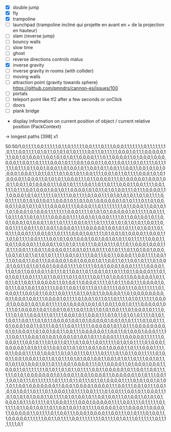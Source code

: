 -   [x] double jump
-   [x] fly
-   [x] trampoline
-   [ ] launchpad (trampoline incliné qui projette en avant en + de la projection en hauteur)
-   [ ] slam (reverse jump)
-   [ ] bouncy walls
-   [ ] slow time
-   [ ] ghost
-   [ ] reverse directions controls malus
-   [x] inverse gravity
-   [ ] inverse gravity in rooms (with collider)
-   [ ] moving walls
-   [ ] attraction point (gravity towards sphere) https://github.com/pmndrs/cannon-es/issues/100
-   [ ] portals
-   [ ] teleport point like tf2 after a few seconds or onClick
-   [ ] doors
-   [ ] plank bridge

-   display information on current position of object / current relative position (PackContext)

-> longest paths [398] x1

50:50/1,0,1,1,1,1,0,0,1,1,1,1,1,0,1,1,0,1,1,1,1,1,0,0,1,1,1,0,1,1,1,0,0,0,1,1,1,1,1,1,1,0,1,1,1,1,1,1,1,0,1,1,1,0,0,1,1,1,1,0,1,0,1,1,0,1,0,1,0,1,0,1,1,1,1,0,0,1,1,0,1,1,1,1,1,0,0,0,1,0,1,1,1,0,0,0,0,0,1,1,1,0,0,1,0,1,0,0,0,1,1,0,0,1,0,1,0,1,0,1,1,0,0,0,0,1,1,1,0,1,1,0,0,0,0,1,1,0,1,0,0,0,1,0,0,0,0,0,0,1,1,0,0,1,1,0,1,1,1,1,0,0,0,1,0,1,1,1,0,0,1,0,0,0,1,1,0,0,1,1,0,0,1,1,1,0,1,0,1,1,1,1,0,1,1,1,1,1,1,0,1,1,1,0,1,1,0,0,1,0,0,0,1,1,0,1,0,0,1,0,1,1,0,0,1,0,1,1,0,0,1,1,1,0,0,1,1,0,0,1,0,1,0,1,0,0,0,0,1,0,0,0,1,1,0,1,1,0,1,1,1,0,1,0,0,1,0,1,1,0,0,1,1,1,1,0,0,1,0,1,1,0,1,1,1,1,0,0,0,1,0,1,0,1,0,0,0,0,1,1,0,0,0,1,1,0,1,0,1,0,1,1,0,0,0,1,1,1,0,1,1,0,0,0,0,1,1,1,0,1,0,0,0,0,0,1,0,0,0,1,0,0,1,1,0,0,1,1,0,1,0,0,0,0,1,1,1,0,0,1,0,1,1,1,1,0,0,1,1,0,1,1,0,1,1,1,0,0,0,1,1,0,0,1,1,1,1,0,0,1,1,1,1,0,1,1,1,0,0,1,0,0,0,1,0,0,1,0,1,1,0,0,0,0,1,0,1,0,1,1,0,1,0,1,0,0,1,1,1,0,1,1,1,0,0,0,0,1,1,1,0,0,0,0,1,0,1,0,1,1,1,1,1,1,0,1,1,1,1,0,0,1,1,1,1,0,1,0,0,1,1,1,0,1,0,1,0,1,0,1,1,0,1,0,1,1,1,1,0,0,1,1,1,1,1,0,1,0,1,0,1,0,0,1,1,0,0,0,1,0,1,1,0,1,0,0,1,0,0,0,0,0,0,1,0,1,0,1,1,1,0,1,1,0,1,0,0,0,0,1,1,0,0,1,0,1,1,0,1,1,1,0,0,0,0,1,1,1,1,0,0,0,0,1,1,0,1,1,1,1,1,1,1,1,0,1,1,0,0,0,1,1,0,0,1,0,1,1,0,1,0,0,0,1,0,1,0,0,0,1,1,1,1,1,1,1,0,0,0,1,1,1,1,0,1,0,1,0,1,0,0,0,0,0,1,0,1,1,1,1,1,0,0,1,1,1,1,0,1,1,1,0,1,1,0,1,0,1,1,1,1,0,0,0,0,0,1,1,1,1,0,0,1,0,1,0,0,0,1,1,1,1,0,1,1,0,0,1,0,0,1,0,1,1,0,0,1,0,0,0,1,0,1,0,0,0,1,1,0,1,1,0,1,1,1,1,0,0,1,0,1,1,1,0,1,1,1,1,0,1,0,1,0,1,0,1,0,1,1,0,0,1,1,0,0,0,1,1,1,1,0,0,1,1,1,0,1,0,0,1,1,0,0,0,0,1,1,1,1,0,0,0,0,0,1,0,0,1,0,1,0,1,1,1,0,1,0,0,1,1,0,1,0,1,1,1,0,0,0,1,1,1,0,0,1,0,1,1,0,1,1,1,1,0,0,0,1,0,0,1,1,1,1,0,1,0,0,1,0,1,0,0,0,0,1,1,0,0,0,1,1,1,0,1,0,1,1,1,1,0,0,1,1,1,1,0,0,1,0,1,0,0,1,0,0,0,1,0,0,1,0,0,1,0,1,0,1,1,0,1,1,1,1,1,1,0,0,0,1,1,0,0,1,1,0,0,0,0,1,1,1,0,0,0,1,1,0,1,0,1,0,1,1,0,1,1,1,0,0,1,0,1,1,1,0,1,1,0,1,1,0,0,0,1,0,0,0,1,1,0,1,1,1,0,0,1,1,1,0,0,1,1,0,0,0,0,0,1,1,0,0,1,0,1,1,0,0,1,1,1,0,1,0,1,1,1,0,1,1,0,1,0,0,1,0,0,0,1,0,0,1,0,1,0,1,1,0,1,0,1,0,1,1,1,1,1,0,0,1,0,1,1,1,1,0,0,1,1,0,0,1,1,0,0,0,0,1,1,0,0,1,1,1,1,0,0,1,1,1,0,1,0,0,1,1,0,0,1,1,1,0,0,0,0,0,1,0,0,1,0,0,0,0,1,0,1,1,0,0,1,1,0,1,1,0,0,1,0,1,1,1,0,1,0,0,0,1,0,0,1,1,0,1,1,0,1,0,0,1,0,0,0,0,1,1,1,1,0,1,1,1,1,0,1,0,1,0,0,0,1,0,0,0,1,1,1,1,1,0,0,0,0,1,1,1,0,1,0,1,1,0,0,1,0,0,1,1,0,1,1,1,0,1,1,0,0,1,1,0,1,1,0,0,1,0,1,1,0,1,1,1,0,1,1,0,0,0,0,1,1,1,0,1,0,1,0,0,1,1,0,0,1,1,1,1,0,1,1,0,0,1,1,1,0,1,1,0,1,1,1,1,0,0,1,1,0,1,0,0,0,1,1,0,0,0,0,0,0,1,0,1,1,0,1,1,0,1,1,0,0,1,1,0,0,0,0,0,1,1,0,1,0,0,1,1,0,0,0,0,1,1,1,1,0,1,0,1,1,1,0,0,1,1,1,0,0,0,0,1,0,0,1,1,1,0,0,1,0,0,1,1,0,1,1,1,1,0,0,1,1,0,0,1,1,0,1,1,1,0,1,1,0,1,1,1,1,0,0,1,1,1,0,0,1,1,1,1,1,1,0,1,0,0,0,1,1,1,0,0,1,0,1,1,0,0,1,1,0,0,1,1,1,1,0,1,1,0,1,0,1,1,0,0,0,0,0,1,1,0,1,0,0,0,0,0,0,0,0,0,1,1,0,0,0,1,0,0,1,1,1,0,0,0,0,1,0,1,1,1,1,0,1,0,0,1,0,1,1,0,1,1,0,1,1,1,1,0,1,0,1,1,1,1,1,1,0,0,0,0,1,0,0,0,0,1,0,0,1,0,0,1,1,1,1,1,0,1,0,0,0,0,1,0,0,1,0,1,0,0,1,1,0,0,1,0,1,1,1,0,0,0,0,0,1,0,1,1,1,0,1,0,0,0,0,1,0,0,1,1,0,0,1,0,0,1,1,0,0,1,1,0,1,1,0,1,0,1,0,0,1,1,1,0,1,0,0,0,1,0,1,1,1,0,1,1,1,0,1,0,1,1,0,0,0,1,1,1,0,1,1,1,1,0,0,0,1,0,1,1,0,0,0,1,1,1,0,1,0,1,1,0,1,0,1,0,1,1,1,1,0,1,0,1,1,0,0,1,1,0,0,1,1,1,0,1,0,1,1,0,0,0,0,1,0,0,1,0,1,0,0,0,0,0,1,0,0,1,0,1,0,1,1,1,1,0,1,0,0,1,1,1,0,1,0,0,0,1,0,0,1,1,0,1,1,1,0,0,1,1,1,0,0,1,1,1,1,1,1,0,0,0,0,0,1,0,1,1,0,1,1,1,0,0,0,0,0,0,0,0,0,1,0,1,0,0,0,1,1,0,1,0,0,1,0,0,1,1,0,0,1,1,1,0,0,0,0,0,0,1,1,0,0,1,1,0,1,0,0,0,1,0,0,0,1,1,1,1,1,1,0,0,1,1,1,0,0,0,1,0,1,0,0,1,0,0,0,1,0,1,0,0,1,0,1,1,1,0,0,0,1,1,1,1,0,0,0,0,0,1,1,1,1,1,1,0,0,0,0,1,1,1,0,0,1,0,1,1,1,0,1,0,1,1,0,1,1,1,0,1,0,0,1,1,0,0,1,1,1,1,1,0,1,0,1,0,1,1,1,1,0,1,0,0,0,1,0,0,0,0,0,1,0,1,0,1,1,0,1,1,0,0,1,0,1,1,0,1,0,1,1,0,0,1,0,0,1,0,0,0,0,1,1,0,1,1,1,0,0,0,1,1,1,1,0,1,1,0,0,0,1,1,1,1,0,1,0,0,0,1,1,0,1,0,1,0,1,1,1,0,1,1,1,1,0,1,1,1,1,0,1,1,0,1,1,0,0,1,1,1,1,1,0,1,0,0,1,1,0,0,1,0,0,0,1,1,0,1,1,0,1,0,1,1,1,0,1,0,1,0,0,1,0,0,1,1,0,0,1,0,1,0,1,1,0,1,1,1,0,0,1,0,1,1,0,1,0,1,1,0,1,0,0,0,1,0,1,1,0,1,1,1,0,0,1,0,0,0,0,1,1,1,0,1,1,0,0,0,0,1,1,0,1,0,0,0,1,0,0,0,1,1,0,0,0,1,1,0,1,1,1,1,1,1,1,0,1,0,1,1,0,1,0,1,1,0,1,1,1,1,0,0,1,1,0,0,0,0,0,1,0,1,1,0,0,1,1,0,0,1,1,1,1,1,1,0,1,0,1,0,0,0,0,0,0,0,1,0,1,0,0,0,1,1,0,0,1,0,0,0,0,1,1,0,0,0,0,0,0,1,0,1,0,1,1,1,0,0,1,1,0,0,1,0,1,1,1,0,1,1,1,1,1,1,1,0,1,1,1,1,0,1,1,0,1,1,1,0,1,1,0,1,0,0,0,0,1,1,1,1,0,1,0,1,0,0,1,0,1,0,1,0,1,1,0,0,1,0,0,0,0,0,0,0,1,1,0,0,0,1,0,0,0,0,1,0,0,0,0,1,1,1,0,0,1,1,1,0,0,1,0,1,1,1,0,0,1,0,1,0,1,0,0,1,1,0,1,1,1,0,1,1,0,0,0,1,1,0,1,1,1,1,0,0,1,1,1,1,0,1,0,0,1,1,1,0,0,1,0,1,1,0,0,0,1,1,1,0,1,0,1,0,1,0,1,0,0,0,1,1,0,1,1,1,1,0,1,0,1,0,0,1,0,1,1,0,0,1,0,0,1,1,1,0,1,0,0,1,1,0,1,0,1,0,1,0,0,0,1,0,1,1,1,0,1,1,1,1,0,1,1,0,0,0,1,1,1,1,0,0,0,1,0,0,0,0,0,1,1,1,1,0,0,1,1,1,1,0,1,1,1,1,1,0,1,1,1,1,1,0,1,1,0,0,1,0,0,1,1,0,1,1,0,0,1,0,0,1,1,0,1,1,1,1,0,0,0,0,0,1,0,1,1,0,0,0,0,1,1,0,0,0,0,1,1,0,0,0,0,0,1,1,0,1,1,1,1,0,1,1,0,0,1,1,1,0,0,0,1,0,0,0,0,1,1,0,0,1,1,1,0,1,0,1,1,1,0,1,0,0,1,1,1,0,0,0,0,0,1,1,1,1,1,1,0,0,1,1,0,1,1,1,1,0,0,1,1,1,1,1,1,1,1,0,1,1,1,1,0,1,0,1,1,1,0,1,1,1,1,1,1,0,1,1,1,1,1,1,1,0,1
